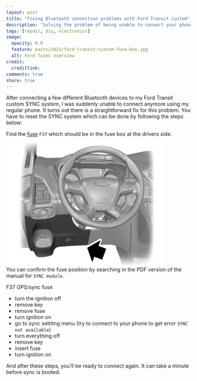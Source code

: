 ```yaml
---
layout: post
title: "Fixing Bluetooth connection problems with Ford Transit custom"
description: "Solving the problem of being unable to connect your phone using Bluetooth to your Ford Transit custom SYNC system."
tags: [repair, diy, electronics]
image:
  opacity: 0.9
  feature: posts/2021/ford-transit-custom-fuse-box.jpg
  alt: Ford fuses overview
credit:
  creditlink:
comments: true
share: true
---
```

After connecting a few different Bluetooth devices to my Ford Transit custom SYNC system, I was suddenly unable to connect anymore using my regular phone.
It turns out there is a straightforward fix for this problem. You have to reset the SYNC system which can be done by following the steps below:

Find the [fuse](https://tidd.ly/34ZZ8GY) `F37` which should be in the fuse box at the drivers side.
![Ford Transit custom fuse box](/images/posts/2021/ford-transit-custom-fuse-box-location.png)
<br />
You can confirm the fuse position by searching in the PDF version of the manual for `SYNC module`.


F37 GPS/sync fuse
* turn the ignition off
* remove key
* remove fuse
* turn ignition on
* go to sync settitng menu (try to connect to your phone to get error `SYNC not available`)
* turn everything off
* remove key
* insert fuse
* turn ignition on

And after these steps, you'll be ready to connect again.
It can take a minute before sync is booted.
